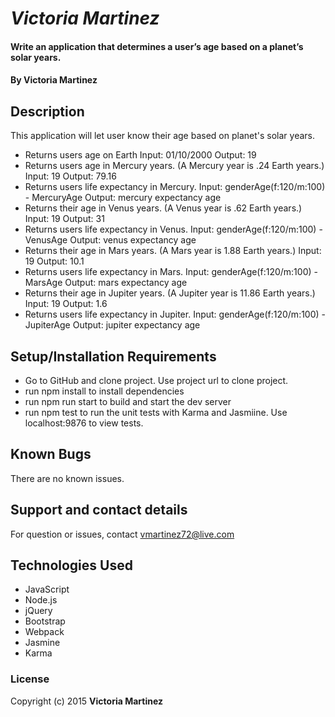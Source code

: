 # _Victoria Martinez_

#### Write an application that determines a user’s age based on a planet’s solar years.

#### By **Victoria Martinez**

## Description

This application will let user know their age based on planet's solar years.

* Returns users age on Earth
  Input: 01/10/2000
  Output: 19
* Returns users age in Mercury years. (A Mercury year is .24 Earth years.)
  Input: 19
  Output: 79.16
* Returns users life expectancy in Mercury.
  Input: genderAge(f:120/m:100) - MercuryAge
  Output: mercury expectancy age
* Returns their age in Venus years. (A Venus year is .62 Earth years.)
  Input: 19
  Output: 31
* Returns users life expectancy in Venus.
  Input: genderAge(f:120/m:100) - VenusAge
  Output: venus expectancy age
* Returns their age in Mars years. (A Mars year is 1.88 Earth years.)
  Input: 19
  Output: 10.1
* Returns users life expectancy in Mars.
  Input: genderAge(f:120/m:100) - MarsAge
  Output: mars expectancy age
* Returns their age in Jupiter years. (A Jupiter year is 11.86 Earth years.)
  Input: 19
  Output: 1.6
* Returns users life expectancy in Jupiter.
  Input: genderAge(f:120/m:100) - JupiterAge
  Output: jupiter expectancy age


## Setup/Installation Requirements

* Go to GitHub and clone  <a href=https://github.com/vmartinezlive/Galaxy></a> project. Use project url to clone project.
* run npm install to install dependencies
* run npm run start to build and start the dev server
* run npm test to run the unit tests with Karma and Jasmiine.  Use localhost:9876 to view tests.


## Known Bugs

There are no known issues.

## Support and contact details

For question or issues, contact vmartinez72@live.com

## Technologies Used

* JavaScript
* Node.js
* jQuery
* Bootstrap
* Webpack
* Jasmine
* Karma


### License

Copyright (c) 2015 **Victoria Martinez**
